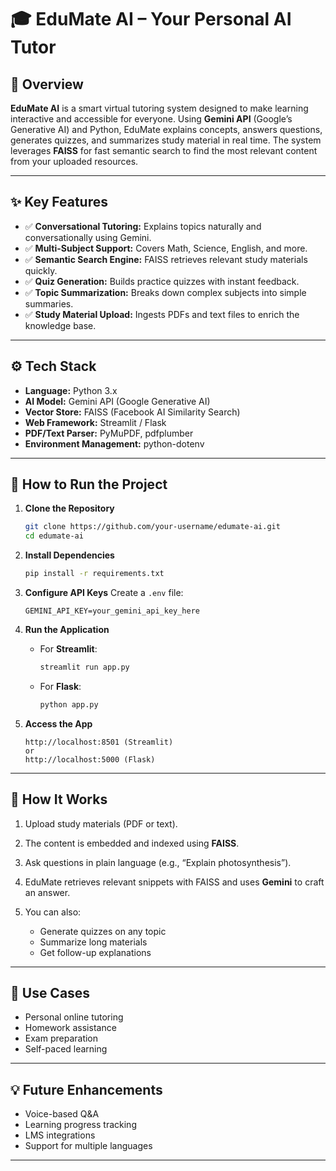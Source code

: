 

# 🎓 EduMate AI – Your Personal AI Tutor

## 📌 Overview

**EduMate AI** is a smart virtual tutoring system designed to make learning interactive and accessible for everyone. Using **Gemini API** (Google’s Generative AI) and Python, EduMate explains concepts, answers questions, generates quizzes, and summarizes study material in real time. The system leverages **FAISS** for fast semantic search to find the most relevant content from your uploaded resources.

---

## ✨ Key Features

* ✅ **Conversational Tutoring:** Explains topics naturally and conversationally using Gemini.
* ✅ **Multi-Subject Support:** Covers Math, Science, English, and more.
* ✅ **Semantic Search Engine:** FAISS retrieves relevant study materials quickly.
* ✅ **Quiz Generation:** Builds practice quizzes with instant feedback.
* ✅ **Topic Summarization:** Breaks down complex subjects into simple summaries.
* ✅ **Study Material Upload:** Ingests PDFs and text files to enrich the knowledge base.

---

## ⚙️ Tech Stack

* **Language:** Python 3.x
* **AI Model:** Gemini API (Google Generative AI)
* **Vector Store:** FAISS (Facebook AI Similarity Search)
* **Web Framework:** Streamlit / Flask
* **PDF/Text Parser:** PyMuPDF, pdfplumber
* **Environment Management:** python-dotenv

---

## 🚀 How to Run the Project

1. **Clone the Repository**

   ```bash
   git clone https://github.com/your-username/edumate-ai.git
   cd edumate-ai
   ```

2. **Install Dependencies**

   ```bash
   pip install -r requirements.txt
   ```

3. **Configure API Keys**
   Create a `.env` file:

   ```
   GEMINI_API_KEY=your_gemini_api_key_here
   ```

4. **Run the Application**

   * For **Streamlit**:

     ```bash
     streamlit run app.py
     ```
   * For **Flask**:

     ```bash
     python app.py
     ```

5. **Access the App**

   ```
   http://localhost:8501 (Streamlit)
   or
   http://localhost:5000 (Flask)
   ```

---

## 📝 How It Works

1. Upload study materials (PDF or text).
2. The content is embedded and indexed using **FAISS**.
3. Ask questions in plain language (e.g., “Explain photosynthesis”).
4. EduMate retrieves relevant snippets with FAISS and uses **Gemini** to craft an answer.
5. You can also:

   * Generate quizzes on any topic
   * Summarize long materials
   * Get follow-up explanations

---

## 🎯 Use Cases

* Personal online tutoring
* Homework assistance
* Exam preparation
* Self-paced learning

---

## 💡 Future Enhancements

* Voice-based Q\&A
* Learning progress tracking
* LMS integrations
* Support for multiple languages

---


